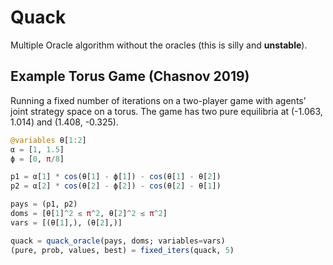 # Quack

Multiple Oracle algorithm without the oracles (this is silly and **unstable**).

## Example Torus Game (Chasnov 2019)

Running a fixed number of iterations on a two-player game with agents’ joint strategy space on a torus. The game has two pure equilibria at (-1.063, 1.014) and (1.408, -0.325).
```julia
@variables θ[1:2]
α = [1, 1.5]
ϕ = [0, π/8]

p1 = α[1] * cos(θ[1] - ϕ[1]) - cos(θ[1] - θ[2])
p2 = α[2] * cos(θ[2] - ϕ[2]) - cos(θ[2] - θ[1])

pays = (p1, p2)
doms = [θ[1]^2 ≲ π^2, θ[2]^2 ≲ π^2]
vars = [(θ[1],), (θ[2],)]

quack = quack_oracle(pays, doms; variables=vars)
(pure, prob, values, best) = fixed_iters(quack, 5)
```